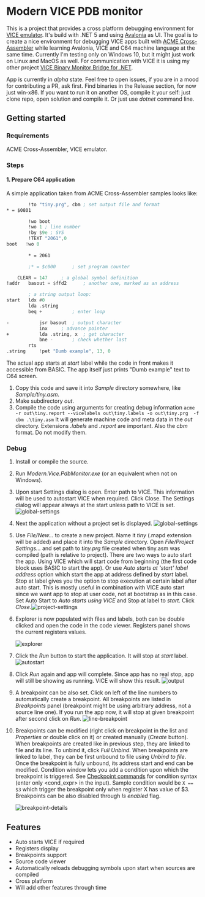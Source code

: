 # Modern VICE PDB monitor

This is a project that provides a cross platform debugging environment for [VICE emulator](https://vice-emu.sourceforge.io/). It's build with .NET 5 and using [Avalonia](https://docs.avaloniaui.net/) as UI. The goal is to create a nice environment for debugging VICE apps built with [ACME Cross-Assembler](https://sourceforge.net/projects/acme-crossass/) while learning Avalonia, VICE and C64 machine language at the same time. Currently I'm testing only on Windows 10, but it might just work on Linux and MacOS as well. For communication with VICE it is using my other project [VICE Binary Monitor Bridge for .NET](https://github.com/MihaMarkic/vice-bridge-net).

App is currently in *alpha* state. Feel free to open issues, if you are in a mood for contributing a PR, ask first. Find binaries in the Release section, for now just win-x86. If you want to run it on another OS, compile it your self: just clone repo, open solution and compile it. Or just use *dotnet* command line.

## Getting started

### Requirements

ACME Cross-Assembler, VICE emulator.

### Steps

#### 1. Prepare C64 application

A simple application taken from ACME Cross-Assembler samples looks like:

``` asm
		!to "tiny.prg", cbm	; set output file and format
* = $0801

        !wo boot
        !wo 1 ; line number
        !by $9e ; SYS
        !TEXT "2061",0
boot   !wo 0
 
        * = 2061

		;* = $c000		; set program counter

	CLEAR = 147		; a global symbol definition
!addr	basout = $ffd2		; another one, marked as an address

		; a string output loop:
start	ldx #0
		lda .string
		beq +			; enter loop

-			jsr basout	; output character
			inx		; advance pointer
+			lda .string, x	; get character
			bne -		; check whether last
		rts
.string		!pet "Dumb example", 13, 0
```

The actual app starts at *start* label while the code in front makes it accessible from BASIC. The app itself just prints "Dumb example" text to C64 screen. 

1. Copy this code and save it into *Sample* directory somewhere, like *Sample/tiny.asm*.
2. Make subdirectory *out*.
3. Compile the code using arguments for creating debug information
   `acme -r out\tiny.report --vicelabels out\tiny.labels -o out\tiny.prg  -f cbm .\tiny.asm`
   It will generate machine code and meta data in the *out* directory. Extensions *.labels* and *.report* are important. Also the *cbm* format. Do not modify them.

### Debug

1. Install or compile the source.

2. Run *Modern.Vice.PdbMonitor.exe* (or an equivalent when not on Windows).

3. Upon start Settings dialog is open. Enter path to VICE. This information will be used to autostart VICE when required. Click Close. The Settings dialog will appear always at the start unless path to VICE is set.
   ![global-settings](docs/global-settings.png)

4. Next the application without a project set is displayed.
   ![global-settings](docs/empty.png)

5. Use *File/New...* to create a new project. Name it *tiny* (.mapd extension will be added) and place it into the *Sample* directory. Open *File/Project Settings...* and set path to *tiny.prg* file created when tiny.asm was compiled (path is relative to project).
   There are two ways to auto start the app. Using VICE which will start code from beginning (the first code block uses BASIC to start the app). Or use *Auto starts at 'start' label address* option which start the app at address defined by *start* label. Stop at label gives you the option to stop execution at certain label after auto start. This is mostly useful in combination with VICE auto start since we want app to stop at user code, not at bootstrap as in this case.
   Set Auto Start to *Auto starts using VICE* and Stop at label to *start*.
   Click *Close*.![project-settings](docs/project-settings.png)

6. Explorer is now populated with files and labels, both can be double clicked and open the code in the code viewer. Registers panel shows the current registers values.

   ![explorer](docs/explorer.png)

7. Click the *Run* button to start the application. It will stop at *start* label.
   ![autostart](docs/autostart.png)

8. Click *Run* again and app will complete. Since app has no real stop, app will still be showing as running. VICE will show this result.
   ![output](docs\output.png)

9. A breakpoint can be also set. Click on left of the line numbers to automatically create a breakpoint. All breakpoints are listed in *Breakpoints* panel (breakpoint might be using arbitrary address, not a source line one). If you run the app now, it will stop at given breakpoint after second click on *Run*.
   ![line-breakpoint](docs/line-breakpoint.png)

10. Breakpoints can be modified (right click on breakpoint in the list and *Properties* or double click on it) or created manually (*Create* button). When breakpoints are created like in previous step, they are linked to file and its line. To unbind it, click *Full Unbind*. When breakpoints are linked to label, they can be first unbound to file using *Unbind to file*. Once the breakpoint is fully unbound, its address start and end can be modified.
    Condition window lets you add a condition upon which the breakpoint is triggered. See [Checkpoint commands](https://vice-emu.sourceforge.io/vice_12.html) for condition syntax (enter only <cond_expr> in the input). Sample condition would be
    `X == $3` which trigger the breakpoint only when register X has value of $3. 
    Breakpoints can be also disabled through *Is enabled* flag.

    ![breakpoint-details](docs/breakpoint-details.png)

## Features

* Auto starts VICE if required
* Registers display
* Breakpoints support
* Source code viewer
* Automatically reloads debugging symbols upon start when sources are compiled
* Cross platform
* Will add other features through time
